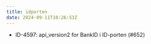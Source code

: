 ```yaml
---
title: idporten
date: 2024-09-11T10:26:53Z
---
```

- ID-4597: api_version2 for BankID i ID-porten (#652)


